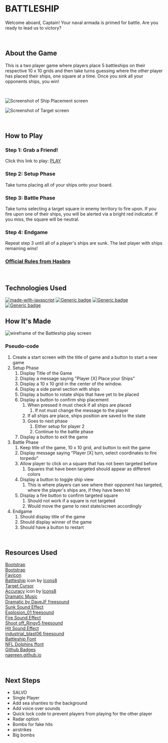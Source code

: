 # BATTLESHIP

Welcome aboard, Captain!  Your naval armada is primed for battle.  Are you ready to lead us to victory?

<br>

## About the Game
This is a two player game where players place 5 battleships on their respective 10 x 10 grids and then take turns guessing where the other player has placed their ships, one square at a time.  Once you sink all your opponents ships, you win!

<br>

![Screenshot of Ship Placement screen](./assets/img/screenshot1.png)

![Screenshot of Target screen](./assets/img/screenshot2.png)

<br>


## How to Play
### Step 1: Grab a Friend!
Click this link to play: <a href="https://play-battleship.netlify.app/">PLAY</a>
### Step 2: Setup Phase
Take turns placing all of your ships onto your board.
### Step 3: Battle Phase
Take turns selecting a target square in enemy territory to fire upon.  If you fire upon one of their ships, you will be alerted via a bright red indicator.  If you miss, the square will be neutral.
### Step 4: Endgame
Repeat step 3 until all of a player's ships are sunk.  The last player with ships remaining wins!    

### <a href="https://www.hasbro.com/common/instruct/battleship.pdf">Official Rules from Hasbro</a>

<br>

## Technologies Used
[![made-with-javascript](https://img.shields.io/badge/Made%20with-JavaScript-1f425f.svg)](https://www.javascript.com)
[![Generic badge](https://img.shields.io/badge/Made%20with-CSS-red.svg)](https://shields.io/)
[![Generic badge](https://img.shields.io/badge/Made%20-HTML-yellow.svg)](https://shields.io/)
[![Generic badge](https://img.shields.io/badge/Made%20with-Bootstrap-blue.svg)](https://shields.io/)
<br>

## How It's Made
![wireframe of the Battleship play screen](./assets/img/wire-frame.png)
### Pseudo-code
1. Create a start screen with the title of game and a button to start a new game
2. Setup Phase
   1. Display Title of the Game
   2. Display a message saying "Player [X] Place your Ships"
   3. Display a 10 x 10 grid in the center of the window.
   4. Display a side panel section with ships
   5. Display a button to rotate ships that have yet to be placed
   6. Display a button to confirm ship placement
      1. When pressed it must check if all ships are placed
         1. If not must change the message to the player
      2. If all ships are place, ships position are saved to the state
      3. Goes to next phase 
         1. Either setup for player 2
         2. Continue to the battle phase
   7. Display a button to exit the game
3. Battle Phase
   1. Keep title of the game, 10 x 10 grid, and button to exit the game
   2. Display message saying "Player [X] turn, select coordinates to fire torpedo"
   3. Allow player to click on a square that has not been targeted before
      1. Squares that have been targeted should appear as different colors
   4. Display a button to toggle ship view 
      1. This is where players can see where their opponent has targeted, where the player's ships are, if they have been hit
   5. Display a fire button to confirm targeted square
      1. Should not work if a square is not targeted
      2. Would move the game to next state/screen accordingly
4. Endgame
   1. Should display title of the game
   2. Should display winner of the game
   3. Should have a button to restart


<br>

## Resources Used
<u>Bootstrap</u> <br> <a href="https://getbootstrap.com/">Bootstrap</a>
<br>
<u>Favicon</u> <br> <a target="_blank" href="https://icons8.com/icon/24072/battleship">Battleship</a> icon by <a target="_blank" href="https://icons8.com">Icons8</a>
<br>
<u>Target Cursor</u> <br> <a target="_blank" href="https://icons8.com/icon/24921/accuracy">Accuracy</a> icon by <a target="_blank" href="https://icons8.com">Icons8</a>
<br>
<u>Dramatic Music</u> <br> <a href="https://freesound.org/people/DaveJf/sounds/564825/">Dramatic by DaveJF freesound</a>
<br>
<u>Sunk Sound Effect</u> <br> <a href="https://freesound.org/people/tommccann/sounds/235968/">Explosion_01 freesound</a>
<br>
<u>Fire Sound Effect</u> <br> <a href="https://freesound.org/people/CGEffex/sounds/86989/"> Shoot off_Ringy5 freesound</a>
<br>
<u> Hit Sound Effect </u> <br> <a href="https://freesound.org/people/thanvannispen/sounds/9565/">industrial_blast06 freesound</a>
<br>
<u> Battleship Font </u> <br> <a href="https://www.ffonts.net/NFL-Dolphins.font.download"> NFL Dolphins ffont</a>
<br>
<u> Github Badges </u> <br> <a href="https://naereen.github.io/badges/">naereen.github.io</a>

<br>

## Next Steps
- SALVO
- Single Player
- Add sea shanties to the background
- Add voice over sounds
- Quick lock code to prevent players from playing for the other player 
- Radar option
- Bombs for fake hits
- airstrikes
- Big bombs
